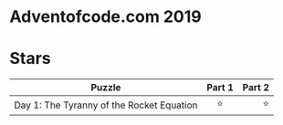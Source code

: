 # Adventofcode.com 2019

# Stars

| Puzzle        | Part 1           | Part 2  |
| ------------- |:-------------:| -----:|
| Day 1: The Tyranny of the Rocket Equation | :star: | :star: |